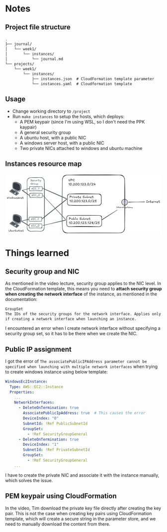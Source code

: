 # Notes

## Project file structure
```
.
├── journal/
│   └── week1/
│       └── instances/
│           └── journal.md
└── projects/
    └── week1/
        └── instances/
            ├── instances.json  # CloudFormation template parameter
            └── instances.yaml  # Cloudformation template
```

## Usage
- Change working directory to `/project`
- Run `make instances` to setup the hosts, which deploys:
  - A PEM keypair (since I'm using WSL, so I don't need the PPK kaypair)
  - A general security group
  - A ubuntu host, with a public NIC
  - A windows server host, with a public NIC
  - Two private NICs attached to windows and ubuntu machine

## Instances resource map
![instances_resource_map](./instances_resource_map.png)

# Things learned

## Security group and NIC
As mentioned in the video lecture, security group applies to the NIC level. In the CloudFormation template, this means you need to **attach security group when creating the network interface** of the instance, as mentioned in the documentation:
```text
GroupSet
The IDs of the security groups for the network interface. Applies only if creating a network interface when launching an instance.
```
I encountered an error when I create network interface without specifying a security group set, so it has to be there when we create the NIC.

## Public IP assignment
I got the error of `The associatePublicIPAddress parameter cannot be specified when launching with multiple network interfaces` when trying to create windows instance using below template:
```yaml
WindowsEc2Instance:
  Type: AWS::EC2::Instance
  Properties:
    ...
    NetworkInterfaces:
      - DeleteOnTermination: true
        AssociatePublicIpAddress: true  # This causes the error
        DeviceIndex: "0"
        SubnetId: !Ref PublicSubnetId
        GroupSet:
          - !Ref SecurityGroupGeneral
      - DeleteOnTermination: true
        DeviceIndex: "1"
        SubnetId: !Ref PrivateSubnetId
        GroupSet:
          - !Ref SecurityGroupGeneral
    ...
```
I have to create the private NIC and associate it with the instance manually, which solves the issue.

## PEM keypair using CloudFormation
In the video, Tim download the private key file directly after creating the key pair. This is not the case when creating key pairs using CloudFormation template, which will create a secure string in the parameter store, and we need to manually download the content from there.
